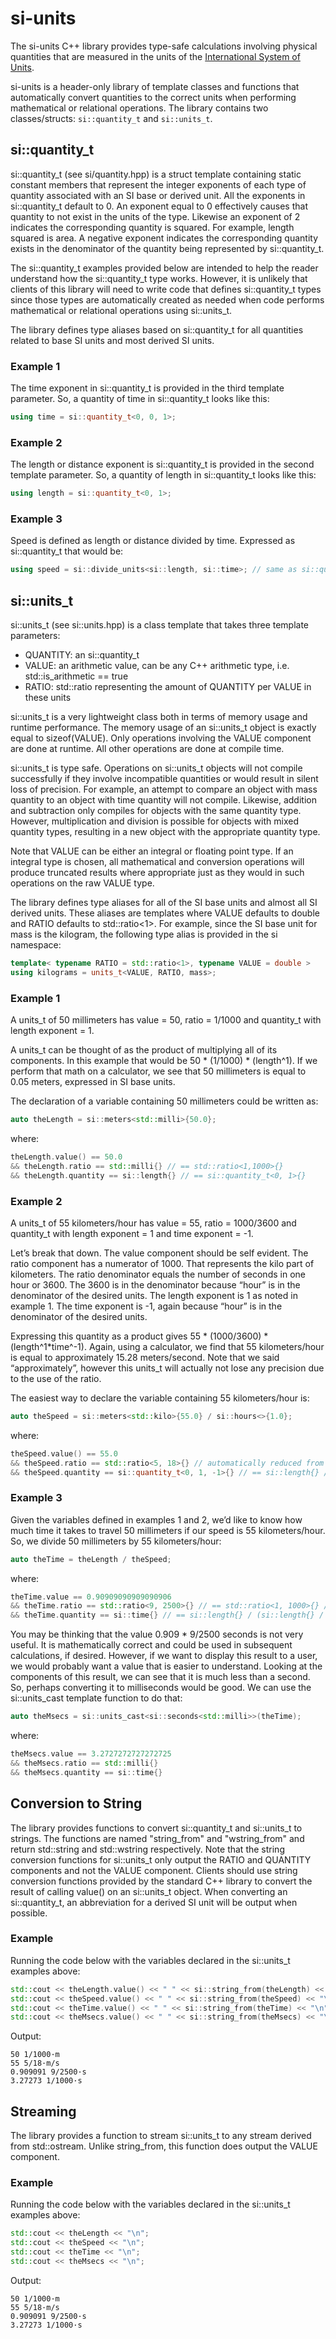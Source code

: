 # si-units

The si-units C++ library provides type-safe calculations involving physical quantities that are measured in the units of the [International System of Units](https://en.wikipedia.org/wiki/International_System_of_Units).

si-units is a header-only library of template classes and functions that automatically convert quantities to the correct units when performing mathematical or relational operations. The library contains two classes/structs: `si::quantity_t` and `si::units_t`.

## si::quantity_t

si::quantity_t (see si/quantity.hpp) is a struct template containing static constant members that represent the integer exponents of each type of quantity associated with an SI base or derived unit. All the exponents in si::quantity_t default to 0. An exponent equal to 0 effectively causes that quantity to not exist in the units of the type. Likewise an exponent of 2 indicates the corresponding quantity is squared. For example, length squared is area. A negative exponent indicates the corresponding quantity exists in the denominator of the quantity being represented by si::quantity_t.

The si::quantity_t examples provided below are intended to help the reader understand how the si::quantity_t type works. However, it is unlikely that clients of this library will need to write code that defines si::quantity_t types since those types are automatically created as needed when code performs mathematical or relational operations using si::units_t.

The library defines type aliases based on si::quantity_t for all quantities related to base SI units and most derived SI units.

### Example 1

The time exponent in si::quantity_t is provided in the third template parameter. So, a quantity of time in si::quantity_t looks like this:

```c++
using time = si::quantity_t<0, 0, 1>;
```

### Example 2

The length or distance exponent is si::quantity_t is provided in the second template parameter. So, a quantity of length in si::quantity_t looks like this:

```c++
using length = si::quantity_t<0, 1>;
```

### Example 3

Speed is defined as length or distance divided by time. Expressed as si::quantity_t that would be:

```c++
using speed = si::divide_units<si::length, si::time>; // same as si::quantity_t<0, 1, -1>
```

## si::units_t

si::units_t (see si::units.hpp) is a class template that takes three template parameters:

* QUANTITY: an si::quantity_t
* VALUE: an arithmetic value, can be any C++ arithmetic type, i.e. std::is_arithmetic<VALUE> == true
* RATIO: std::ratio representing the amount of QUANTITY per VALUE in these units

si::units_t is a very lightweight class both in terms of memory usage and runtime performance. The memory usage of an si::units_t object is exactly equal to sizeof(VALUE). Only operations involving the VALUE component are done at runtime. All other operations are done at compile time.

si::units_t is type safe. Operations on si::units_t objects will not compile successfully if they involve incompatible quantities or would result in silent loss of precision. For example, an attempt to compare an object with mass quantity to an object with time quantity will not compile. Likewise, addition and subtraction only compiles for objects with the same quantity type. However, multiplication and division is possible for objects with mixed quantity types, resulting in a new object with the appropriate quantity type.

Note that VALUE can be either an integral or floating point type. If an integral type is chosen, all mathematical and conversion operations will produce truncated results where appropriate just as they would in such operations on the raw VALUE type.

The library defines type aliases for all of the SI base units and almost all SI derived units. These aliases are templates where VALUE defaults to double and RATIO defaults to std::ratio<1>. For example, since the SI base unit for mass is the kilogram, the following type alias is provided in the si namespace:

```c++
template< typename RATIO = std::ratio<1>, typename VALUE = double >
using kilograms = units_t<VALUE, RATIO, mass>;
```

### Example 1

A units_t of 50 millimeters has value = 50, ratio = 1/1000 and quantity_t with length exponent = 1.

A units_t can be thought of as the product of multiplying all of its components. In this example that would be 50 * (1/1000) * (length^1). If we perform that math on a calculator, we see that 50 millimeters is equal to 0.05 meters, expressed in SI base units.

The declaration of a variable containing 50 millimeters could be written as:

```c++
auto theLength = si::meters<std::milli>{50.0};
```

where:

```c++
theLength.value() == 50.0 
&& theLength.ratio == std::milli{} // == std::ratio<1,1000>{}
&& theLength.quantity == si::length{} // == si::quantity_t<0, 1>{}
```

### Example 2

A units_t of 55 kilometers/hour has value = 55, ratio = 1000/3600 and quantity_t with length exponent = 1 and time exponent = -1.

Let’s break that down. The value component should be self evident. The ratio component has a numerator of 1000. That represents the kilo part of kilometers. The ratio denominator equals the number of seconds in one hour or 3600. The 3600 is in the denominator because “hour” is in the denominator of the desired units. The length exponent is 1 as noted in example 1. The time exponent is -1, again because “hour” is in the denominator of the desired units.

Expressing this quantity as a product gives 55 * (1000/3600) * (length^1*time^-1). Again, using a calculator, we find that 55 kilometers/hour is equal to approximately 15.28 meters/second. Note that we said “approximately”, however this units_t will actually not lose any precision due to the use of the ratio.

The easiest way to declare the variable containing 55 kilometers/hour is:

```c++
auto theSpeed = si::meters<std::kilo>{55.0} / si::hours<>{1.0};
```

where:

```c++
theSpeed.value() == 55.0
&& theSpeed.ratio == std::ratio<5, 18>{} // automatically reduced from std::ratio<1000, 3600>{}
&& theSpeed.quantity == si::quantity_t<0, 1, -1>{} // == si::length{} / si::time{}
```

### Example 3

Given the variables defined in examples 1 and 2, we’d like to know how much time it takes to travel 50 millimeters if our speed is 55 kilometers/hour. So, we divide 50 millimeters by 55 kilometers/hour:

```c++
auto theTime = theLength / theSpeed;
```

where:

```c++
theTime.value == 0.90909090909090906
&& theTime.ratio == std::ratio<9, 2500>{} // == std::ratio<1, 1000>{} / std::ratio<5, 18>{}
&& theTime.quantity == si::time{} // == si::length{} / (si::length{} / si::time{})
```

You may be thinking that the value 0.909 * 9/2500 seconds is not very useful. It is mathematically correct and could be used in subsequent calculations, if desired. However, if we want to display this result to a user, we would probably want a value that is easier to understand. Looking at the components of this result, we can see that it is much less than a second. So, perhaps converting it to milliseconds would be good. We can use the si::units_cast template function to do that:

```c++
auto theMsecs = si::units_cast<si::seconds<std::milli>>(theTime);
```

where:

```c++
theMsecs.value == 3.2727272727272725
&& theMsecs.ratio == std::milli{}
&& theMsecs.quantity == si::time{}
```
## Conversion to String

The library provides functions to convert si::quantity_t and si::units_t to strings. The functions are named "string_from" and "wstring_from" and return std::string and std::wstring respectively. Note that the string conversion functions for si::units_t only output the RATIO and QUANTITY components and not the VALUE component. Clients should use string conversion functions provided by the standard C++ library to convert the result of calling value() on an si::units_t object. When converting an si::quantity_t, an abbreviation for a derived SI unit will be output when possible.

### Example

Running the code below with the variables declared in the si::units_t examples above:

```c++
std::cout << theLength.value() << " " << si::string_from(theLength) << "\n";
std::cout << theSpeed.value() << " " << si::string_from(theSpeed) << "\n";
std::cout << theTime.value() << " " << si::string_from(theTime) << "\n";
std::cout << theMsecs.value() << " " << si::string_from(theMsecs) << "\n";
```
Output:

```
50 1/1000·m
55 5/18·m/s
0.909091 9/2500·s
3.27273 1/1000·s
```

## Streaming

The library provides a function to stream si::units_t to any stream derived from std::ostream. Unlike string_from, this function does output the VALUE component.

### Example

Running the code below with the variables declared in the si::units_t examples above:

```c++
std::cout << theLength << "\n";
std::cout << theSpeed << "\n";
std::cout << theTime << "\n";
std::cout << theMsecs << "\n";
```
Output:

```
50 1/1000·m
55 5/18·m/s
0.909091 9/2500·s
3.27273 1/1000·s
```
